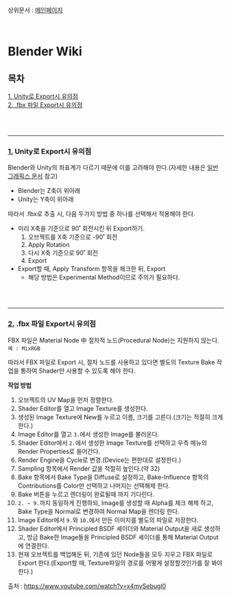 상위문서 : [메인페이지](./README.md)<br>

<br>

Blender Wiki
=============

## 목차
[1. Unity로 Export시 유의점](#1-unity로-export시-유의점)<br>
[2. .fbx 파일 Export시 유의점](#2-fbx-파일-export시-유의점)<br>

<br><br>

* * *
### [1.](#목차) Unity로 Export시 유의점

Blender와 Unity의 좌표계가 다르기 때문에 이를 고려해야 한다.(자세한 내용은 [일반 그래픽스 문서](./GeneralGraphics.md) 참고)
* Blender는 Z축이 위아래
* Unity는 Y축이 위아래

따라서 .fbx로 추출 시, 다음 두가지 방법 중 하나를 선택해서 적용해야 한다.

* 미리 X축을 기준으로 90˚ 회전시킨 뒤 Export하기.
    1. 오브젝트를 X축 기준으로 -90˚ 회전
    2. Apply Rotation
    3. 다시 X축 기준으로 90˚ 회전
    4. Export
* Export할 때, Apply Transform 항목을 체크한 뒤, Export
    * 해당 방법은 Experimental Method이므로 주의가 필요하다.


<br><br>
- - -

### [2.](#목차) .fbx 파일 Export시 유의점

FBX 파일은 Material Node 中 절차적 노드(Procedural Node)는 지원하지 않는다.<br>
```예 : MixRGB```

따라서 FBX 파일로 Export 시, 절차 노드를 사용하고 있다면 별도의 Texture Bake 작업을 통하여 Shader만 사용할 수 있도록 해야 한다.

**작업 방법**

1. 오브젝트의 UV Map을 먼저 정렬한다.
2. Shader Editor를 열고 Image Texture를 생성한다.
3. 생성된 Image Texture에 New를 누르고 이름, 크기를 고른다.(크기는 적절히 크게 한다.)
4. Image Editor를 열고 ```3.```에서 생성한 Image를 불러온다.
5. Shader Editor에서 ```2.```에서 생성한 Image Texture를 선택하고 우측 메뉴의 Render Properties로 들어간다.
6. Render Engine을 Cycle로 변경.(Device는 편한대로 설정한다.)
7. Sampling 항목에서 Render 값을 적절히 높인다.(약 32)
8. Bake 항목에서 Bake Type을 Diffuse로 설정하고, Bake-Influence 항목의 Contributions를 Color만 선택하고 나머지는 선택해제 한다.
9. Bake 버튼을 누르고 렌더링이 완료될때 까지 기다린다.
10. ```2. ~ 9.```까지 동일하게 진행하되, Image를 생성할 때 Alpha를 체크 해제 하고, Bake Type을 Normal로 변경하여 Normal Map을 렌더링 한다.
11. Image Editor에서 ```9.```와 ```10.```에서 만든 이미지를 별도의 파일로 저장한다.
12. Shader Editor에서 Principled BSDF 셰이더와 Material Output을 새로 생성하고, 방금 Bake한 Image들을 Principled BSDF 셰이더를 통해 Material Output에 연결한다.
13. 현재 오브젝트를 백업해둔 뒤, 기존에 있던 Node들을 모두 지우고 FBX 파일로 Export 한다.(Export할 때, Texture파일의 경로를 어떻게 설정할것인가를 잘 봐야 한다.)

출처 : https://www.youtube.com/watch?v=x4mySebugl0